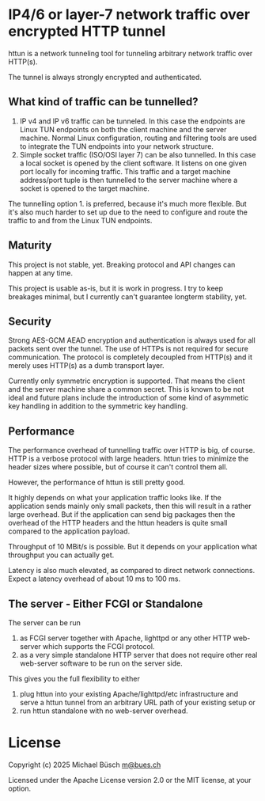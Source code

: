 # IP4/6 or layer-7 network traffic over encrypted HTTP tunnel

httun is a network tunneling tool for tunneling arbitrary network traffic over HTTP(s).

The tunnel is always strongly encrypted and authenticated.

## What kind of traffic can be tunnelled?

1. IP v4 and IP v6 traffic can be tunneled.
   In this case the endpoints are Linux TUN endpoints on both the client machine and the server machine.
   Normal Linux configuration, routing and filtering tools are used to integrate the TUN endpoints into your network structure.
2. Simple socket traffic (ISO/OSI layer 7) can be also tunnelled.
   In this case a local socket is opened by the client software.
   It listens on one given port locally for incoming traffic.
   This traffic and a target machine address/port tuple is then tunnelled to the server machine where a socket is opened to the target machine.

The tunnelling option 1. is preferred, because it's much more flexible.
But it's also much harder to set up due to the need to configure and route the traffic to and from the Linux TUN endpoints.

## Maturity

This project is not stable, yet.
Breaking protocol and API changes can happen at any time.

This project is usable as-is, but it is work in progress.
I try to keep breakages minimal, but I currently can't guarantee longterm stability, yet.

## Security

Strong AES-GCM AEAD encryption and authentication is always used for all packets sent over the tunnel.
The use of HTTPs is not required for secure communication.
The protocol is completely decoupled from HTTP(s) and it merely uses HTTP(s) as a dumb transport layer.

Currently only symmetric encryption is supported.
That means the client and the server machine share a common secret.
This is known to be not ideal and future plans include the introduction of some kind of asymmetic key handling in addition to the symmetric key handling.

## Performance

The performance overhead of tunnelling traffic over HTTP is big, of course.
HTTP is a verbose protocol with large headers.
httun tries to minimize the header sizes where possible, but of course it can't control them all.

However, the performance of httun is still pretty good.

It highly depends on what your application traffic looks like.
If the application sends mainly only small packets, then this will result in a rather large overhead.
But if the application can send big packages then the overhead of the HTTP headers and the httun headers is quite small compared to the application payload.

Throughput of 10 MBit/s is possible.
But it depends on your application what throughput you can actually get.

Latency is also much elevated, as compared to direct network connections.
Expect a latency overhead of about 10 ms to 100 ms.

## The server - Either FCGI or Standalone

The server can be run

1. as FCGI server together with Apache, lighttpd or any other HTTP web-server which supports the FCGI protocol.
2. as a very simple standalone HTTP server that does not require other real web-server software to be run on the server side.

This gives you the full flexibility to either

1. plug httun into your existing Apache/lighttpd/etc infrastructure and serve a httun tunnel from an arbitrary URL path of your existing setup or
2. run httun standalone with no web-server overhead.

# License

Copyright (c) 2025 Michael Büsch <m@bues.ch>

Licensed under the Apache License version 2.0 or the MIT license, at your option.
